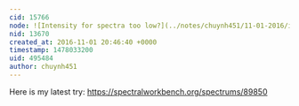 ```yaml
---
cid: 15766
node: ![Intensity for spectra too low?](../notes/chuynh451/11-01-2016/intensity-for-spectra-too-low)
nid: 13670
created_at: 2016-11-01 20:46:40 +0000
timestamp: 1478033200
uid: 495484
author: chuynh451
---
```


Here is my latest try: https://spectralworkbench.org/spectrums/89850